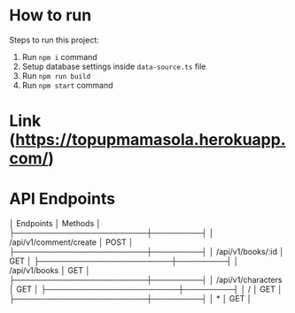 # How to run

Steps to run this project:

1. Run `npm i` command
2. Setup database settings inside `data-source.ts` file
3. Run `npm run build`
4. Run `npm start` command

# Link (https://topupmamasola.herokuapp.com/)

# API Endpoints

│ Endpoints              │ Methods │
├────────────────────────┼─────────┤
│ /api/v1/comment/create │ POST    │
├────────────────────────┼─────────┤
│ /api/v1/books/:id      │ GET     │
├────────────────────────┼─────────┤
│ /api/v1/books          │ GET     │
├────────────────────────┼─────────┤
│ /api/v1/characters     │ GET     │
├────────────────────────┼─────────┤
│ /                      │ GET     │
├────────────────────────┼─────────┤
│ *                      │ GET     │
